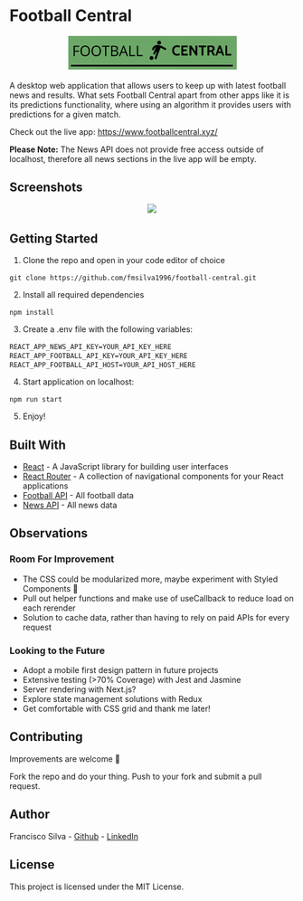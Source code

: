# Football Central 

<p align="center">
  <img src="assets/logo.png" width='300'/>
</p>

A desktop web application that allows users to keep up with latest football news and results. What sets Football Central apart from other apps like it is its predictions functionality, where using an algorithm it provides users with predictions for a given match. 

Check out the live app: https://www.footballcentral.xyz/ 

**Please Note:** The News API does not provide free access outside of localhost, therefore all news sections in the live app will be empty. 

## Screenshots

<p align="center">
  <img src="assets/total-football.gif" />
</p>

## Getting Started 

1. Clone the repo and open in your code editor of choice

```
git clone https://github.com/fmsilva1996/football-central.git
```

2. Install all required dependencies
```
npm install
```

3. Create a .env file with the following variables:
```
REACT_APP_NEWS_API_KEY=YOUR_API_KEY_HERE
REACT_APP_FOOTBALL_API_KEY=YOUR_API_KEY_HERE
REACT_APP_FOOTBALL_API_HOST=YOUR_API_HOST_HERE
```

4. Start application on localhost:
```
npm run start
```

5. Enjoy!


## Built With

* [React](https://reactjs.org/) - A JavaScript library for building user interfaces
* [React Router](https://reactrouter.com/web/guides/quick-start) - A collection of navigational components for your React applications
* [Football API](https://www.api-football.com/) - All football data
* [News API](https://newsapi.org/) - All news data 

## Observations 

### Room For Improvement
* The CSS could be modularized more, maybe experiment with Styled Components 💅
* Pull out helper functions and make use of useCallback to reduce load on each rerender
* Solution to cache data, rather than having to rely on paid APIs for every request

### Looking to the Future 
* Adopt a mobile first design pattern in future projects
* Extensive testing (>70% Coverage) with Jest and Jasmine 
* Server rendering with Next.js?
* Explore state management solutions with Redux 
* Get comfortable with CSS grid and thank me later!



## Contributing

Improvements are welcome 🙂

Fork the repo and do your thing. Push to your fork and submit a pull request.


## Author

Francisco Silva - [Github](https://github.com/fmsilva1996) - [LinkedIn](https://www.linkedin.com/in/fmsilva1996/)


## License

This project is licensed under the MIT License.
